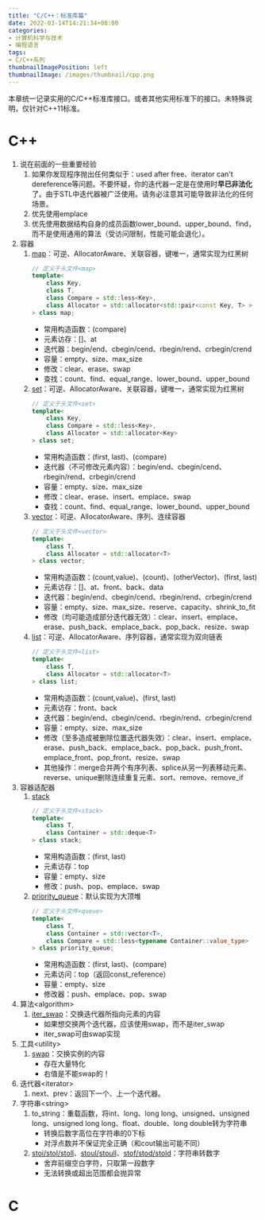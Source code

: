 ```yaml
---
title: "C/C++：标准库篇"
date: 2022-03-14T14:21:34+08:00
categories:
- 计算机科学与技术
- 编程语言
tags:
- C/C++系列
thumbnailImagePosition: left
thumbnailImage: /images/thumbnail/cpp.png
---
```

本章统一记录实用的C/C++标准库接口。或者其他实用标准下的接口。未特殊说明，仅针对C++11标准。
<!--more-->
# C++
1. 说在前面的一些重要经验
    1. 如果你发现程序抛出任何类似于：used after free、iterator can't dereference等问题。不要怀疑，你的迭代器一定是在使用时**早已非法化**了。由于STL中迭代器被广泛使用。请务必注意其可能导致非法化的任何场景。
    1. 优先使用emplace
    1. 优先使用数据结构自身的成员函数lower_bound、upper_bound、find，而不是使用通用的算法（受访问限制，性能可能会退化）。
1. 容器
    1. [map](https://zh.cppreference.com/w/cpp/container/map)：可逆、AllocatorAware、关联容器，键唯一，通常实现为红黑树
        ```c++
        // 定义于头文件<map>
        template<
            class Key,
            class T,
            class Compare = std::less<Key>,
            class Allocator = std::allocator<std::pair<const Key, T> >
        > class map;
        ```
        - 常用构造函数：(compare)
        - 元素访存：[]、at
        - 迭代器：begin/end、cbegin/cend、rbegin/rend、crbegin/crend
        - 容量：empty、size、max_size
        - 修改：clear、erase、swap
        - 查找：count、find、equal_range、lower_bound、upper_bound
    1. [set](https://zh.cppreference.com/w/cpp/container/set)：可逆、AllocatorAware、关联容器，键唯一，通常实现为红黑树
        ```cpp
        // 定义于头文件<set>
        template<
            class Key,
            class Compare = std::less<Key>,
            class Allocator = std::allocator<Key>
        > class set;
        ```
        - 常用构造函数：(first, last)、(compare)
        - 迭代器（不可修改元素内容）：begin/end、cbegin/cend、rbegin/rend、crbegin/crend
        - 容量：empty、size、max_size
        - 修改：clear、erase、insert、emplace、swap
        - 查找：count、find、equal_range、lower_bound、upper_bound
    1. [vector](https://zh.cppreference.com/w/cpp/container/vector)：可逆、AllocatorAware、序列、连续容器
        ```c++
        // 定义于头文件<vector>
        template<
            class T,
            class Allocator = std::allocator<T>
        > class vector;
        ```
        - 常用构造函数：(count,value)、(count)、(otherVector)、(first, last)
        - 元素访存：[]、at、front、back、data
        - 迭代器：begin/end、cbegin/cend、rbegin/rend、crbegin/crend
        - 容量：empty、size、max_size、reserve、capacity、shrink_to_fit
        - 修改（均可能造成部分迭代器无效）：clear、insert、emplace、erase、push_back、emplace_back、pop_back、resize、swap
    1. [list](https://zh.cppreference.com/w/cpp/container/list)：可逆、AllocatorAware、序列容器，通常实现为双向链表
        ```c++
        // 定义于头文件<list>
        template<
            class T,
            class Allocator = std::allocator<T>
        > class list;
        ```
        - 常用构造函数：(count,value)、(first, last)
        - 元素访存：front、back
        - 迭代器：begin/end、cbegin/cend、rbegin/rend、crbegin/crend
        - 容量：empty、size、max_size
        - 修改（至多造成被删除位置迭代器失效）：clear、insert、emplace、erase、push_back、emplace_back、pop_back、push_front、emplace_front、pop_front、resize、swap
        - 其他操作：merge合并两个有序列表、splice从另一列表移动元素、reverse、unique删除连续重复元素、sort、remove、remove_if
1. 容器适配器
    1. [stack](https://zh.cppreference.com/w/cpp/container/stack)
        ```cpp
        // 定义于头文件<stack>
        template<
            class T,
            class Container = std::deque<T>
        > class stack;
        ```
        - 常用构造函数：(first, last)
        - 元素访存：top
        - 容量：empty、size
        - 修改：push、pop、emplace、swap
    1. [priority_queue](https://zh.cppreference.com/w/cpp/container/priority_queue)：默认实现为大顶堆
        ```cpp
        // 定义于头文件<queue>
        template<
            class T,
            class Container = std::vector<T>,
            class Compare = std::less<typename Container::value_type>
        > class priority_queue;
        ```
        - 常用构造函数：(first, last)、(compare)
        - 元素访问：top（返回const_reference）
        - 容量：empty、size
        - 修改器：push、emplace、pop、swap
1. 算法\<algorithm\>
    1. [iter_swap](https://zh.cppreference.com/w/cpp/algorithm/iter_swap)：交换迭代器所指向元素的内容
        - 如果想交换两个迭代器，应该使用swap，而不是iter_swap
        - iter_swap可由swap实现
1. 工具\<utility\>
    1. [swap](https://zh.cppreference.com/w/cpp/algorithm/swap)：交换实例的内容
        - 存在大量特化
        - 右值是不能swap的！
1. 迭代器\<iterator\>
    1. next、prev：返回下一个、上一个迭代器。
1. 字符串\<string\>
    1. to_string：重载函数，将int、long、long long、unsigned、unsigned long、unsigned long long、float、double、long double转为字符串
        - 转换后数字高位在字符串的0下标
        - 对浮点数并不保证完全正确（和cout输出可能不同）    
    1. [stoi/stol/stoll](https://zh.cppreference.com/w/cpp/string/basic_string/stol)、[stoul/stoull](https://zh.cppreference.com/w/cpp/string/basic_string/stoul)、[stof/stod/stold](https://zh.cppreference.com/w/cpp/string/basic_string/stof)：字符串转数字
        - 舍弃前缀空白字符，只取第一段数字
        - 无法转换或超出范围都会抛异常

# C